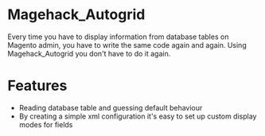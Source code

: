 # Magehack_Autogrid

Every time you have to display information from database tables on Magento admin, 
you have to write the same code again and again.
Using Magehack_Autogrid you don't have to do it again.

# Features
- Reading database table and guessing default behaviour
- By creating a simple xml configuration it's easy to set up custom display modes for fields
